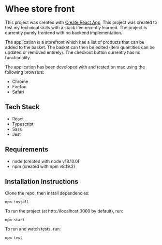 # Whee store front

This project was created with [Create React App](https://github.com/facebook/create-react-app). This project was created to test my technical skills with a stack I've recently learned. The project is currently purely frontend with no backend implementation.

The application is a storefront which has a list of products that can be added to the basket. The basket can then be edited (item quantities can be updated or removed entirely). The checkout button currently has no functionality.

The application has been developed with and tested on mac using the following browsers:
- Chrome
- Firefox
- Safari

## Tech Stack
- React 
- Typescript
- Sass
- Jest

## Requirements 
- node (created with node v18.10.0)
- npm  (created with npm v8.19.2)

## Installation Instructions
Clone the repo, then install dependencies:
```
npm install
```

To run the project (at http://localhost:3000 by default), run:
```
npm start
```

To run and watch tests, run:
```
npm test
```
